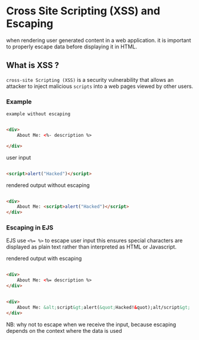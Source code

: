 # Cross Site Scripting (XSS) and Escaping 

when rendering user generated content in a web application.
it is important to properly escape data before displaying it in HTML.

## What is XSS ?

`cross-site Scripting (XSS)` is a security vulnerability that allows an
attacker to inject malicious `scripts` into a web pages viewed by other 
users.

### Example 

`example without escaping `
```html

<div>
    About Me: <%- description %>

</div>

```
user input

```html

<script>alert("Hacked")</script>

```
rendered output without escaping 

```html

<div>
    About Me: <script>alert("Hacked")</script>
</div>

```

### Escaping in EJS

EJS use `<%= %>` to escape user input this ensures special characters are
displayed as plain text rather than interpreted as HTML or Javascript.

rendered output with escaping 

```html

<div>
    About Me: <%= description %>
</div>

```

```html

<div>
    About Me: &alt;script&gt;alert(&quot;Hacked!&quot);alt/script&gt;
</div>


```

NB: 
why not to escape when we receive the input, 
because escaping depends on the context where the data is used 
